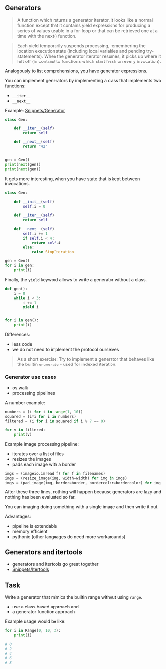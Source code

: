 ## Generators

> A function which returns a generator iterator. It looks like a normal function
> except that it contains yield expressions for producing a series of values
> usable in a for-loop or that can be retrieved one at a time with the next()
> function.

> Each yield temporarily suspends processing, remembering the location execution
> state (including local variables and pending try-statements). When the
> generator iterator resumes, it picks up where it left off (in contrast to
> functions which start fresh on every invocation).

Analogously to list comprehensions, you have generator expressions.

You can implement generators by implementing a class that implements two functions:

* `__iter__`
* `__next__`

Example: [Snippets/Generator](Snippets/Generator)

```python
class Gen:

    def __iter__(self):
        return self

    def __next__(self):
        return "42"


gen = Gen()
print(next(gen))
print(next(gen))

```

It gets more interesting, when you have state that is kept between invocations.

```python
class Gen:

    def __init__(self):
        self.i = 0

    def __iter__(self):
        return self

    def __next__(self):
        self.i += 1
        if self.i < 4:
            return self.i
        else:
            raise StopIteration

gen = Gen()
for i in gen:
    print(i)
```

Finally, the `yield` keyword allows to write a generator without a class.

```python
def gen():
    i = 0
    while i < 3:
        i += 1
        yield i


for i in gen():
    print(i)
```

Differences:

* less code
* we do not need to implement the protocol ourselves

> As a short exercise: Try to implement a generator that behaves like the builtin
`enumerate` - used for indexed iteration.

### Generator use cases

* os.walk
* processing pipelines

A number example:

```python
numbers = (i for i in range(1, 10))
squared = (i*i for i in numbers)
filtered = (i for i in squared if i % 7 == 0)

for v in filtered:
    print(v)
```

Example image processing pipeline:

* iterates over a list of files
* resizes the images
* pads each image with a border

```python
imgs = (imageio.imread(f) for f in filenames)
imgs = (resize_image(img, width=width) for img in imgs)
imgs = (pad_image(img, border=border, bordercolor=bordercolor) for img in imgs)
```

After these three lines, nothing will happen because generators are lazy and
nothing has been evaluated so far.

You can imaging doing something with a single image and then write it out.

Advantages:

* pipeline is extendable
* memory efficient
* pythonic (other languages do need more workarounds)

## Generators and itertools

* generators and itertools go great together
* [Snippets/Itertools](Snippets/Itertools)


## Task

Write a generator that mimics the builtin range without using `range`.

* use a class based approach and
* a generator function approach

Example usage would be like:

```python
for i in Range(0, 10, 2):
    print(i)

# 0
# 2
# 4
# 6
# 8
```

